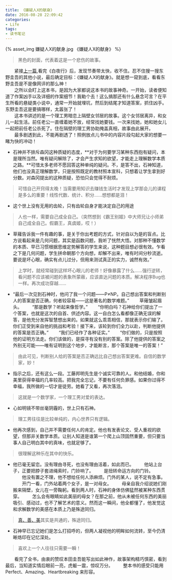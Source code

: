 ```yaml
---
title: 《嫌疑人X的献身》
date: 2016-08-28 22:09:42
categories:
- Life
tags:
- 读书笔记
---
```


{% asset_img 嫌疑人X的献身.jpg 《嫌疑人X的献身》 %}

> 黑色的封面，代表着这是一个悲伤的故事。

&emsp;&emsp;紧接<a href="http://muchstudy.com/2016/08/28/%E3%80%8A%E7%99%BD%E5%A4%9C%E8%A1%8C%E3%80%8B/">上一篇</a>,看完《白夜行》后，发现节奏带太快，收不住。忍不住搜一搜东野圭吾的其他小说，最后确定目标：《嫌疑人X的献身》。就是想一窥到底，看看东野圭吾是不是像网评的那么神！  
&emsp;&emsp;之所以会盯上这本书，是因为大家都说这本书的故事神奇。一开始，读者便知道了作案凶手以及详细的作案细节！我勒个去！这么搞那还有什么悬念可言？在平生所看的悬疑类小说中，通常一开始就埋坑，然后到结尾才知道答案，抓住凶手。东野圭吾这是要搞哪样，太嚣张了！  
&emsp;&emsp;这本书讲述的是一个理工男暗恋上隔壁女邻居的故事。这个女邻居离异，和女儿一起生活。前任老公一直缠着她不放，经常找她要钱。一次来找她，她和她女儿一起把前任老公杀死了。住在隔壁的理工男协助掩盖真相，故事由此展开。  
&emsp;&emsp;最多剧透到此，不能再剧透了！照例放点儿书中的内容片段勾起大家的想要一睹为快的冲动！


- 石神并不排斥森冈这种质疑的态度，**对于为何要学习某种东西抱有疑问，本是理所当然。唯有疑问解除了，才会产生求知的欲望，才能走上理解数学本质之路。**可惜太多老师不愿回答这种单纯的疑问。不，是答不出，石神知道，他们也没真正理解数学，只是按照既定的教材照本宣科，只想着让学生拿到好分数。对森冈提出的这种质疑，恐怕只会觉得不耐烦。
> 可惜自己开窍得太晚！当需要用知识去赚钱生活时才发现上学那会儿的课程是多么的重要！线性代数、统计、积分......想想都是泪！

- 这个世上没有无用的齿轮，只有齿轮自身才能决定自己的用途
> 人也一样，需要自己成全自己。（突然想到《霸王别姬》中大师兄让小师弟自己成全自己。假霸王，真虞姬，哎！）

- 草薙告诉我一件有趣的事，是关于你出考题的方式，针对自以为是的盲点。比方说看起来是几何问题，其实是函数问题，我听了恍然大悟。对那种不懂数学的本质、早已习惯根据思维定势解答的学生来说，这种题目想必很有效。乍看之下是几何问题，学生拼命朝那个方向想，却解不出来，唯有时间分秒流逝。要说是坏心眼，确实有点儿过分，但用来测试真正的实力，诚然有效。”
> 上学时，就经常碰到这样坏心眼儿的老师！好像暴露了什么......强行逆转，看问题不应该被问题的表象所蒙蔽，应该直达问题的本质。解决程序Bug也一样。再次成功穿越......

- “最后一次见到石神时，他问了我一个问题——P≠NP。自己想出答案和判断别人的答案是否正确，何者较容易——这是著名的数学难题。” 　　草薙皱起眉头。 　　“那是数学？听起来像哲学。” 　　“你明白吗？石神给你们提出了一个答案，也就是这次的自首、供述内容。这一自白怎么看都像正确无误的解答，是他充分发挥智慧想出来的。如果就这么乖乖相信，那就表示你们输了。你们正受到来自他的挑战和考验！接下来，该轮到你们全力以赴，判断他提供的答案是否正确。” 　　“我们已经作了各种证实。” 　　“你们做的，只是按照他的证明方法走。你们该做的，是探寻有没有别的答案。除了他提供的答案之外别无可能——唯有证明到这个地步，才能断言，那个答案是唯一的答案！”
> 由此可见，判断别人给的答案是否正确远比自己想出答案更难。自信的数学家，妙！

- 指示之后，还有这么一段。工藤邦明先生是个诚实可靠的人。和他结婚，你和美里获得幸福的几率较高。把我完全忘记，不要有任何负罪感。如果你过得不幸福，我所做的一切才是徒劳。她看了又看，再次落泪。
> 这就是一个数学家，一个理工男对爱的表达。

- 心如明镜不带丝毫阴霾的，世上只有石神。
> 理工男往往是比较单纯的，内心世界只有逻辑。

- 他再次感到，自己并不需要任何人的肯定。他也有发表论文、受人重视的欲望，但那非关数学本质。让别人知道是谁第一个爬上山顶固然重要，但只要当事人自己明白其中的真味，也就足够了。
> 很理解这种乐在其中的快乐。

- 他已毫无留恋。没有理由寻死，也没有理由活着，如此而已。 　　他站上台子，正要把脖子套进绳索时，门铃响了。 　　是扭转命运方向的门铃。 　　他没有置之不理，他不想给任何人添麻烦。门外的某人，说不定有急事。 　　开门一看，门外站着两个女子，是一对母女。 　　母亲自我介绍说她们刚搬来隔壁，女儿在一旁鞠躬。看到两人时，石神的身体仿佛猛然被某种东西贯穿。 　　怎么会有眼睛如此美丽的母女？在那之前，他从未被任何东西的美丽吸引、感动过，也不了解艺术的意义。然而这一瞬间，他全都懂了，他发觉这和求解数学的美感在本质上乃是殊途同归。
><a href="http://muchstudy.com/2016/08/16/%E7%9C%9F%E3%80%81%E5%96%84%E3%80%81%E7%BE%8E/">真、善、美</a>其实是共通的，殊途同归。

- 石神早已忘记她们是怎么打招呼的，但两人凝视他的明眸如何流转，至今仍清晰烙印在记忆深处。
> 喜欢上一个人往往只需要一瞬！

&emsp;&emsp;看完了全书，由衷的赞叹本田圭吾能写出如此神作，故事架构精巧慎密，看到最后，当知道实情后眼前一亮，虎躯一震，惊叹万分。
&emsp;&emsp;整本书的感受只能用Perfect、Amazing、Heartbreaking 来形容。
